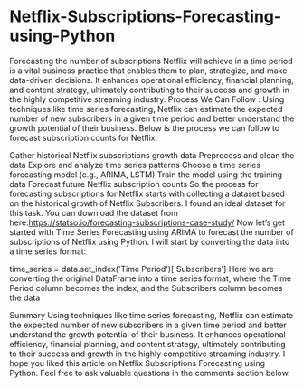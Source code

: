 # Netflix-Subscriptions-Forecasting-using-Python
Forecasting the number of subscriptions Netflix will achieve in a time period is a vital business practice that enables them to plan, strategize, and make data-driven decisions. It enhances operational efficiency, financial planning, and content strategy, ultimately contributing to their success and growth in the highly competitive streaming industry.
Process We Can Follow :
Using techniques like time series forecasting, Netflix can estimate the expected number of new subscribers in a given time period and better understand the growth potential of their business. Below is the process we can follow to forecast subscription counts for Netflix:

Gather historical Netflix subscriptions growth data
Preprocess and clean the data
Explore and analyze time series patterns
Choose a time series forecasting model (e.g., ARIMA, LSTM)
Train the model using the training data
Forecast future Netflix subscription counts
So the process for forecasting subscriptions for Netflix starts with collecting a dataset based on the historical growth of Netflix Subscribers.
I found an ideal dataset for this task. You can download the dataset from here:https://statso.io/forecasting-subscriptions-case-study/
Now let’s get started with Time Series Forecasting using ARIMA to forecast the number of subscriptions of Netflix using Python. I will start by converting the data into a time series format:



time_series = data.set_index('Time Period')['Subscribers']
Here we are converting the original DataFrame into a time series format, where the Time Period column becomes the index, and the Subscribers column becomes the data


Summary
Using techniques like time series forecasting, Netflix can estimate the expected number of new subscribers in a given time period and better understand the growth potential of their business. It enhances operational efficiency, financial planning, and content strategy, ultimately contributing to their success and growth in the highly competitive streaming industry. I hope you liked this article on Netflix Subscriptions Forecasting using Python. Feel free to ask valuable questions in the comments section below.
